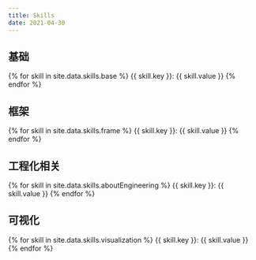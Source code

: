 ```yaml
---
title: Skills
date: 2021-04-30
---
```


## 基础

{% for skill in site.data.skills.base %}
  {{ skill.key }}: {{ skill.value }}
{% endfor %}

## 框架

{% for skill in site.data.skills.frame %}
  {{ skill.key }}: {{ skill.value }}
{% endfor %}

## 工程化相关

{% for skill in site.data.skills.aboutEngineering %}
  {{ skill.key }}: {{ skill.value }}
{% endfor %}

## 可视化

{% for skill in site.data.skills.visualization %}
  {{ skill.key }}: {{ skill.value }}
{% endfor %}
